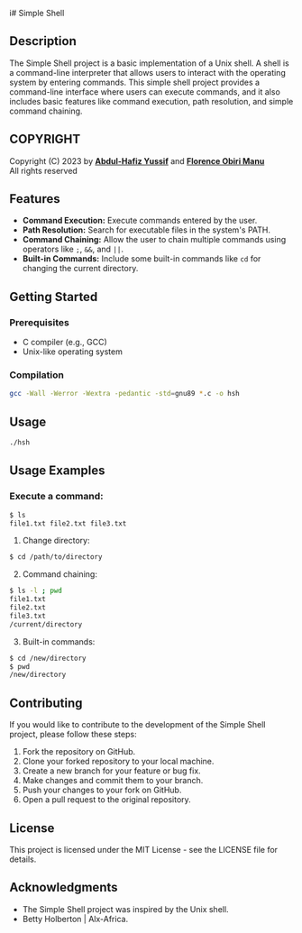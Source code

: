 i# Simple Shell

## Description

The Simple Shell project is a basic implementation of a Unix shell. A shell is a command-line interpreter that allows users to interact with the operating system by entering commands. This simple shell project provides a command-line interface where users can execute commands, and it also includes basic features like command execution, path resolution, and simple command chaining.

## COPYRIGHT
Copyright (C) 2023 by [**Abdul-Hafiz Yussif**](https://github.com/IAmAbdulHafiz) and [**Florence Obiri Manu**](https://github.com/Flo20201994) <br> All rights reserved

## Features

- **Command Execution:** Execute commands entered by the user.
- **Path Resolution:** Search for executable files in the system's PATH.
- **Command Chaining:** Allow the user to chain multiple commands using operators like `;`, `&&`, and `||`.
- **Built-in Commands:** Include some built-in commands like `cd` for changing the current directory.

## Getting Started

### Prerequisites

- C compiler (e.g., GCC)
- Unix-like operating system

### Compilation

```bash
gcc -Wall -Werror -Wextra -pedantic -std=gnu89 *.c -o hsh

```
## Usage
```bash
./hsh
```
## Usage Examples

### Execute a command:
```bash
$ ls
file1.txt file2.txt file3.txt
```
1. Change directory:
```bash
$ cd /path/to/directory
```

2. Command chaining:
```bash
$ ls -l ; pwd
file1.txt
file2.txt
file3.txt
/current/directory
```
3. Built-in commands:
```bash
$ cd /new/directory
$ pwd
/new/directory
```

## Contributing

If you would like to contribute to the development of the Simple Shell project, please follow these steps:

1. Fork the repository on GitHub.
2. Clone your forked repository to your local machine.
3. Create a new branch for your feature or bug fix.
4. Make changes and commit them to your branch.
5. Push your changes to your fork on GitHub.
6. Open a pull request to the original repository.

## License
This project is licensed under the MIT License - see the LICENSE file for details.

## Acknowledgments

- The Simple Shell project was inspired by the Unix shell.
- Betty Holberton | Alx-Africa.

